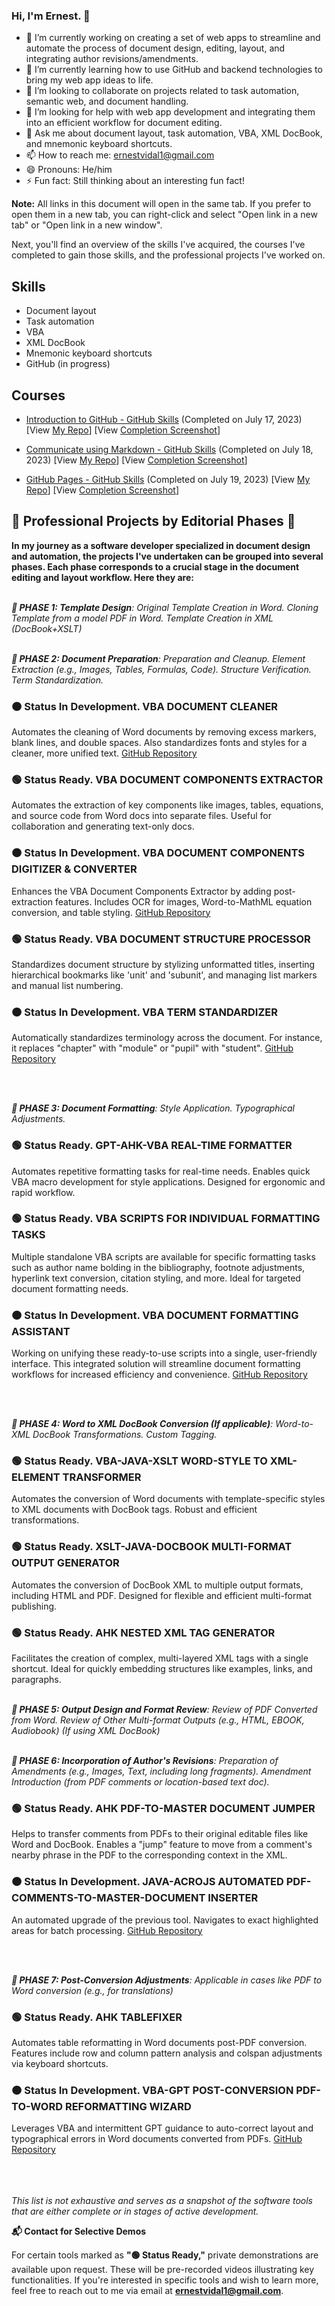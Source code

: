 ### Hi, I'm Ernest. 👋


- 🔭 I’m currently working on creating a set of web apps to streamline and automate the process of document design, editing, layout, and integrating author revisions/amendments.
- 🌱 I’m currently learning how to use GitHub and backend technologies to bring my web app ideas to life.
- 👯 I’m looking to collaborate on projects related to task automation, semantic web, and document handling.
- 🤔 I’m looking for help with web app development and integrating them into an efficient workflow for document editing.
- 💬 Ask me about document layout, task automation, VBA, XML DocBook, and mnemonic keyboard shortcuts.
- 📫 How to reach me: ernestvidal1@gmail.com
- 😄 Pronouns: He/him
- ⚡ Fun fact: Still thinking about an interesting fun fact!

**Note:** All links in this document will open in the same tab. If you prefer to open them in a new tab, you can right-click and select "Open link in a new tab" or "Open link in a new window".

Next, you'll find an overview of the skills I've acquired, the courses I've completed to gain those skills, and the professional projects I've worked on.

## Skills

- Document layout
- Task automation
- VBA
- XML DocBook
- Mnemonic keyboard shortcuts
- GitHub (in progress)

## Courses

- [Introduction to GitHub - GitHub Skills](https://github.com/skills/introduction-to-github) (Completed on July 17, 2023) [View [My Repo](https://github.com/ErnestVidal1/skills-github-intro-course)]  [View [Completion Screenshot](https://raw.githubusercontent.com/ErnestVidal1/images/main/skills-introduction-to-github-certificate.png)]

- [Communicate using Markdown - GitHub Skills](https://github.com/skills/communicate-using-markdown) (Completed on July 18, 2023) [View [My Repo](https://github.com/ErnestVidal1/skills-communicate-using-markdown)]  [View [Completion Screenshot](https://raw.githubusercontent.com/ErnestVidal1/images/main/skills-communicate-using-markdown-certificate.png)]

- [GitHub Pages - GitHub Skills](https://github.com/skills/github-pages) (Completed on July 19, 2023) [View [My Repo](https://github.com/ErnestVidal1/skills-github-pages)]  [View [Completion Screenshot](https://raw.githubusercontent.com/ErnestVidal1/images/main/skills-github-pages-certificate.png)]
  

## 🌟 Professional Projects by Editorial Phases 🌟

**In my journey as a software developer specialized in document design and automation, the projects I've undertaken can be grouped into several phases. Each phase corresponds to a crucial stage in the document editing and layout workflow. Here they are:**
<br><br>


***🚀 PHASE 1: Template Design**: Original Template Creation in Word. Cloning Template from a model PDF in Word. Template Creation in XML (DocBook+XSLT)*
<br><br>


***🚀 PHASE 2: Document Preparation**: Preparation and Cleanup. Element Extraction (e.g., Images, Tables, Formulas, Code). Structure Verification. Term Standardization.*
### 🟠 Status In Development. VBA DOCUMENT CLEANER
Automates the cleaning of Word documents by removing excess markers, blank lines, and double spaces. Also standardizes fonts and styles for a cleaner, more unified text. [GitHub Repository](https://github.com/ErnestVidal1/VBA-DocCleaner)
### 🟢 Status Ready. VBA DOCUMENT COMPONENTS EXTRACTOR
Automates the extraction of key components like images, tables, equations, and source code from Word docs into separate files. Useful for collaboration and generating text-only docs.
### 🟠 Status In Development. VBA DOCUMENT COMPONENTS DIGITIZER & CONVERTER
Enhances the VBA Document Components Extractor by adding post-extraction features. Includes OCR for images, Word-to-MathML equation conversion, and table styling. [GitHub Repository](https://github.com/ErnestVidal1/VBA-DocComponentDigitizerConverter)
### 🟢 Status Ready. VBA DOCUMENT STRUCTURE PROCESSOR
Standardizes document structure by stylizing unformatted titles, inserting hierarchical bookmarks like 'unit' and 'subunit', and managing list markers and manual list numbering. 
### 🟠 Status In Development. VBA TERM STANDARDIZER
Automatically standardizes terminology across the document. For instance, it replaces "chapter" with "module" or "pupil" with "student". [GitHub Repository](https://github.com/ErnestVidal1/VBA-TermStandardizer)

<br><br>


***🚀 PHASE 3: Document Formatting**: Style Application. Typographical Adjustments.*
### 🟢 Status Ready.️ GPT-AHK-VBA REAL-TIME FORMATTER
Automates repetitive formatting tasks for real-time needs. Enables quick VBA macro development for style applications. Designed for ergonomic and rapid workflow.
### 🟢 Status Ready.️ VBA SCRIPTS FOR INDIVIDUAL FORMATTING TASKS
Multiple standalone VBA scripts are available for specific formatting tasks such as author name bolding in the bibliography, footnote adjustments, hyperlink text conversion, citation styling, and more. Ideal for targeted document formatting needs.
### 🟠 Status In Development. VBA DOCUMENT FORMATTING ASSISTANT
Working on unifying these ready-to-use scripts into a single, user-friendly interface. This integrated solution will streamline document formatting workflows for increased efficiency and convenience. [GitHub Repository](https://github.com/ErnestVidal1/VBA-DocFormattingAssistant)

<br><br>


***🚀 PHASE 4: Word to XML DocBook Conversion (If applicable)**: Word-to-XML DocBook Transformations. Custom Tagging.*
### 🟢 Status Ready.️ VBA-JAVA-XSLT WORD-STYLE TO XML-ELEMENT TRANSFORMER
Automates the conversion of Word documents with template-specific styles to XML documents with DocBook tags. Robust and efficient transformations.
### 🟢 Status Ready.️ XSLT-JAVA-DOCBOOK MULTI-FORMAT OUTPUT GENERATOR
Automates the conversion of DocBook XML to multiple output formats, including HTML and PDF. Designed for flexible and efficient multi-format publishing.
### 🟢 Status Ready.️ AHK NESTED XML TAG GENERATOR
Facilitates the creation of complex, multi-layered XML tags with a single shortcut. Ideal for quickly embedding structures like examples, links, and paragraphs.
<br><br>


***🚀 PHASE 5: Output Design and Format Review**: Review of PDF Converted from Word. Review of Other Multi-format Outputs (e.g., HTML, EBOOK, Audiobook) (If using XML DocBook)*
<br><br>


***🚀 PHASE 6: Incorporation of Author's Revisions**: Preparation of Amendments (e.g., Images, Text, including long fragments). Amendment Introduction (from PDF comments or location-based text doc).*
###  🟢 Status Ready.️ AHK PDF-TO-MASTER DOCUMENT JUMPER
Helps to transfer comments from PDFs to their original editable files like Word and DocBook. Enables a "jump" feature to move from a comment's nearby phrase in the PDF to the corresponding context in the XML.
###  🟠 Status In Development. JAVA-ACROJS AUTOMATED PDF-COMMENTS-TO-MASTER-DOCUMENT INSERTER
An automated upgrade of the previous tool. Navigates to exact highlighted areas for batch processing. [GitHub Repository](https://github.com/ErnestVidal1/JavaAcroJS-PDFtoMasterDocInserter)

<br><br>


***🚀 PHASE 7: Post-Conversion Adjustments**: Applicable in cases like PDF to Word conversion (e.g., for translations)*
###  🟢 Status Ready. AHK TABLEFIXER
Automates table reformatting in Word documents post-PDF conversion. Features include row and column pattern analysis and colspan adjustments via keyboard shortcuts.

###  🟠 Status In Development. VBA-GPT POST-CONVERSION PDF-TO-WORD REFORMATTING WIZARD
Leverages VBA and intermittent GPT guidance to auto-correct layout and typographical errors in Word documents converted from PDFs. [GitHub Repository](https://github.com/ErnestVidal1/VBA-GPT-PDFtoWordPostConversion)

<br><br><br>
*This list is not exhaustive and serves as a snapshot of the software tools that are either complete or in stages of active development.*

**📬 Contact for Selective Demos**

For certain tools marked as **"🟢 Status Ready,"** private demonstrations are available upon request. These will be pre-recorded videos illustrating key functionalities. If you're interested in specific tools and wish to learn more, feel free to reach out to me via email at **ernestvidal1@gmail.com**.
